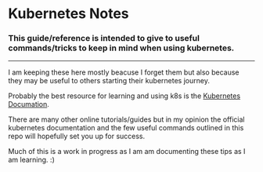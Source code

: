 # Kubernetes Notes

### This guide/reference is intended to give to useful commands/tricks to keep in mind when using kubernetes.
---
I am keeping these here mostly beacuse I forget them but also because they may be useful to others starting their kubernetes journey.


Probably the best resource for learning and using k8s is the [Kubernetes Documation](https://kubernetes.io/docs/home/). 

There are many other online tutorials/guides but in my opinion the official kubernetes documentation and the few useful commands outlined in this repo will hopefully set you up for success.

Much of this is a work in progress as I am am documenting these tips as I am learning. :) 